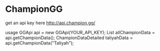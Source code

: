 # ChampionGG

get an api key here
http://api.champion.gg/

usage
GGApi api = new GGApi(YOUR_API_KEY);
List<ChampionData> allChampionData = api.getChampionData();
ChampionDataDetailed taliyahData = api.getChampionData("Taliyah");
